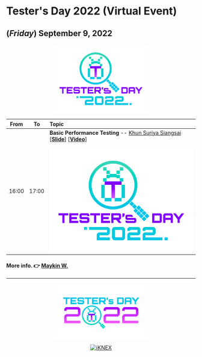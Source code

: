 # Tester's Day 2022 (Virtual Event)

## **(*Friday*) September 9, 2022**

<p align="center">
    <a href="Asset/2022/Logo/PNG/Tester_s-Day-logo-01.png"><img src="Asset/2022/Logo/PNG/Tester_s-Day-logo-01.png" width="50%" title="Tester's Day 2022 (#VirtualEvent)"></a>
</p>

| From    |    To    |  Topic                                                |
|:-------:|:--------:|:------------------------------------------------------|
| 16:00   |  17:00   | <b>Basic Performance Testing</b> -- [Khun Suriya Siangsai](https://www.facebook.com/lovery.yous) [<b>[Slide](Asset/2022/basic_performance_testing.pdf)</b>] [<b>[Video](https://youtu.be/VIGb009U8WU)</b>] <br><br><img src="Asset/2022/Logo/PNG/Tester_s-Day-logo-01.png" title="Basic Performance Testing">|

#### More info. 👉 [Maykin W.](https://line.me/R/ti/p/%40maykin)

---

<p align="center">
    <a href="Asset/2022/Logo/PNG/Tester_s-Day-logo-02.png"><img src="Asset/2022/Logo/PNG/Tester_s-Day-logo-02.png" width="50%" title="Tester's Day 2022 (#VirtualEvent)"></a>
</p>

<p align="center">
    <a href="https://iknex.or.th" target="blank"><img src="https://iknexth.github.io/assets/images/logo.png" width="80%" title="iKNEX"></a>
</p>